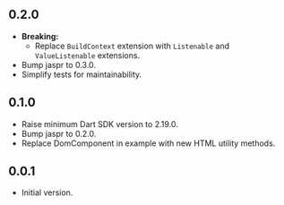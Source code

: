 ## 0.2.0

- **Breaking:**
    - Replace `BuildContext` extension with `Listenable` and `ValueListenable` extensions.
- Bump jaspr to 0.3.0.
- Simplify tests for maintainability.

## 0.1.0

- Raise minimum Dart SDK version to 2.19.0.
- Bump jaspr to 0.2.0.
- Replace DomComponent in example with new HTML utility methods.

## 0.0.1

- Initial version.
